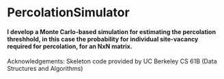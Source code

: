# PercolationSimulator

#### I develop a Monte Carlo-based simulation for estimating the percolation threshhold, in this case the probability for individual site-vacancy required for percolation, for an NxN matrix. 

Acknowledgements: Skeleton code provided by UC Berkeley CS 61B (Data Structures and Algorithms)
